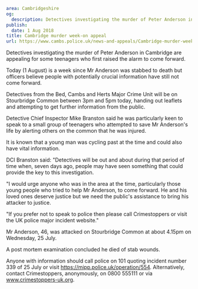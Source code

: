 ```yaml
area: Cambridgeshire
og:
  description: Detectives investigating the murder of Peter Anderson in Cambridge are appealing for some teenagers who first raised the alarm to come forward.
publish:
  date: 1 Aug 2018
title: Cambridge murder week-on appeal
url: https://www.cambs.police.uk/news-and-appeals/Cambridge-murder-week-on-appeal
```

Detectives investigating the murder of Peter Anderson in Cambridge are appealing for some teenagers who first raised the alarm to come forward.

Today (1 August) is a week since Mr Anderson was stabbed to death but officers believe people with potentially crucial information have still not come forward.

Detectives from the Bed, Cambs and Herts Major Crime Unit will be on Stourbridge Common between 3pm and 5pm today, handing out leaflets and attempting to get further information from the public.

Detective Chief Inspector Mike Branston said he was particularly keen to speak to a small group of teenagers who attempted to save Mr Anderson's life by alerting others on the common that he was injured.

It is known that a young man was cycling past at the time and could also have vital information.

DCI Branston said: "Detectives will be out and about during that period of time when, seven days ago, people may have seen something that could provide the key to this investigation.

"I would urge anyone who was in the area at the time, particularly those young people who tried to help Mr Anderson, to come forward. He and his loved ones deserve justice but we need the public's assistance to bring his attacker to justice.

"If you prefer not to speak to police then please call Crimestoppers or visit the UK police major incident website."

Mr Anderson, 46, was attacked on Stourbridge Common at about 4.15pm on Wednesday, 25 July.

A post mortem examination concluded he died of stab wounds.

Anyone with information should call police on 101 quoting incident number 339 of 25 July or visit https://mipp.police.uk/operation/554. Alternatively, contact Crimestoppers, anonymously, on 0800 555111 or via www.crimestoppers-uk.org.
